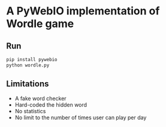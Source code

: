# A PyWebIO implementation of Wordle game

## Run
```bash
pip install pywebio
python wordle.py
```

## Limitations

 - A fake word checker
 - Hard-coded the hidden word 
 - No statistics
 - No limit to the number of times user can play per day

